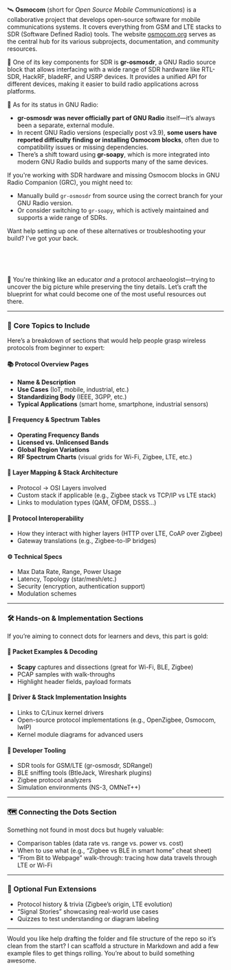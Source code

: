 🛰️ **Osmocom** (short for *Open Source Mobile Communications*) is a collaborative project that develops open-source software for mobile communications systems. It covers everything from GSM and LTE stacks to SDR (Software Defined Radio) tools. The website [osmocom.org](https://osmocom.org/projects/gr-osmosdr/wiki) serves as the central hub for its various subprojects, documentation, and community resources.

🔧 One of its key components for SDR is **gr-osmosdr**, a GNU Radio source block that allows interfacing with a wide range of SDR hardware like RTL-SDR, HackRF, bladeRF, and USRP devices. It provides a unified API for different devices, making it easier to build radio applications across platforms.

🚫 As for its status in GNU Radio:
- **gr-osmosdr was never officially part of GNU Radio** itself—it’s always been a separate, external module.
- In recent GNU Radio versions (especially post v3.9), **some users have reported difficulty finding or installing Osmocom blocks**, often due to compatibility issues or missing dependencies.
- There’s a shift toward using **gr-soapy**, which is more integrated into modern GNU Radio builds and supports many of the same devices.

If you're working with SDR hardware and missing Osmocom blocks in GNU Radio Companion (GRC), you might need to:
- Manually build `gr-osmosdr` from source using the correct branch for your GNU Radio version.
- Or consider switching to `gr-soapy`, which is actively maintained and supports a wide range of SDRs.

Want help setting up one of these alternatives or troubleshooting your build? I’ve got your back.


<br/>
<br/>
<br/>

🧠 You're thinking like an educator *and* a protocol archaeologist—trying to uncover the big picture while preserving the tiny details. Let’s craft the blueprint for what could become one of the most useful resources out there.

---

### 🧱 **Core Topics to Include**

Here’s a breakdown of sections that would help people grasp wireless protocols from beginner to expert:

#### 📚 Protocol Overview Pages
- **Name & Description**
- **Use Cases** (IoT, mobile, industrial, etc.)
- **Standardizing Body** (IEEE, 3GPP, etc.)
- **Typical Applications** (smart home, smartphone, industrial sensors)

#### 📶 Frequency & Spectrum Tables
- **Operating Frequency Bands**
- **Licensed vs. Unlicensed Bands**
- **Global Region Variations**
- **RF Spectrum Charts** (visual grids for Wi-Fi, Zigbee, LTE, etc.)

#### 🧬 Layer Mapping & Stack Architecture
- Protocol → OSI Layers involved
- Custom stack if applicable (e.g., Zigbee stack vs TCP/IP vs LTE stack)
- Links to modulation types (QAM, OFDM, DSSS…)

#### 🔗 Protocol Interoperability
- How they interact with higher layers (HTTP over LTE, CoAP over Zigbee)
- Gateway translations (e.g., Zigbee-to-IP bridges)

#### ⚙️ Technical Specs
- Max Data Rate, Range, Power Usage
- Latency, Topology (star/mesh/etc.)
- Security (encryption, authentication support)
- Modulation schemes

---

### 🛠️ **Hands-on & Implementation Sections**

If you’re aiming to connect dots for learners and devs, this part is gold:

#### 🧪 Packet Examples & Decoding
- **Scapy** captures and dissections (great for Wi-Fi, BLE, Zigbee)
- PCAP samples with walk-throughs
- Highlight header fields, payload formats

#### 🔌 Driver & Stack Implementation Insights
- Links to C/Linux kernel drivers
- Open-source protocol implementations (e.g., OpenZigbee, Osmocom, lwIP)
- Kernel module diagrams for advanced users

#### 🧰 Developer Tooling
- SDR tools for GSM/LTE (gr-osmosdr, SDRangel)
- BLE sniffing tools (BtleJack, Wireshark plugins)
- Zigbee protocol analyzers
- Simulation environments (NS-3, OMNeT++)

---

### 🗺️ **Connecting the Dots Section**
Something not found in most docs but hugely valuable:
- Comparison tables (data rate vs. range vs. power vs. cost)
- When to use what (e.g., “Zigbee vs BLE in smart home” cheat sheet)
- “From Bit to Webpage” walk-through: tracing how data travels through LTE or Wi-Fi

---

### 🤖 Optional Fun Extensions
- Protocol history & trivia (Zigbee’s origin, LTE evolution)
- “Signal Stories” showcasing real-world use cases
- Quizzes to test understanding or diagram labeling

---

Would you like help drafting the folder and file structure of the repo so it’s clean from the start? I can scaffold a structure in Markdown and add a few example files to get things rolling. You’re about to build something awesome.

